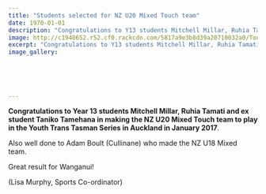 ```yaml
---
title: "Students selected for NZ U20 Mixed Touch team"
date: 1970-01-01
description: "Congratulations to Y13 students Mitchell Millar, Ruhia Tamati and ex student Taniko Tamehana in making the NZ U20 Mixed Touch team to play in the Youth Trans Tasman Series in Auckland in January 2017."
image: http://c1940652.r52.cf0.rackcdn.com/5817a9e3b8d39a20710032a0/Touch-ball.png
excerpt: "Congratulations to Y13 students Mitchell Millar, Ruhia Tamati and ex student Taniko Tamehana in making the NZ U20 Mixed Touch team to play in the Youth Trans Tasman Series in Auckland in January 2017"
image_gallery:
    
    
    
    
    
---
```


<p><span><strong>Congratulations to Year 13 students Mitchell Millar, Ruhia Tamati and ex student Taniko Tamehana in making the NZ U20 Mixed Touch team to play in the Youth Trans Tasman Series in Auckland in January 2017</strong>. </span></p>
<p><span>Also well done to Adam Boult (Cullinane) who made the NZ U18 Mixed team.&nbsp;</span></p>
<p><span>Great result for Wanganui!</span></p>
<p><span>(Lisa Murphy, Sports Co-ordinator)</span></p>

